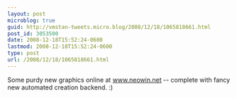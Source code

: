 ```yaml
---
layout: post
microblog: true
guid: http://vmstan-tweets.micro.blog/2008/12/18/1065818661.html
post_id: 3053500
date: 2008-12-18T15:52:24-0600
lastmod: 2008-12-18T15:52:24-0600
type: post
url: /2008/12/18/1065818661.html
---
```

Some purdy new graphics online at www.neowin.net -- complete with fancy new automated creation backend. :)
